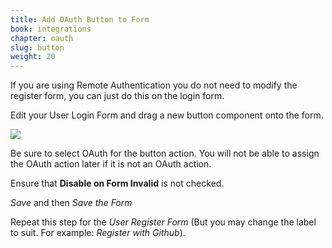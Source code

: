 ```yaml
---
title: Add OAuth Button to Form
book: integrations
chapter: oauth
slug: button
weight: 20
---
```

If you are using Remote Authentication you do not need to modify the register form, you can just do this on the login form.

Edit your User Login Form and drag a new button component onto the form.

![](/assets/img/integrationsoauth/button.png)

Be sure to select OAuth for the button action. You will not be able to assign the OAuth action later if it is not an OAuth action.

Ensure that **Disable on Form Invalid** is not checked.

*Save* and then *Save the Form*

Repeat this step for the *User Register Form* (But you may change the label to suit. For example: *Register with Github*).
